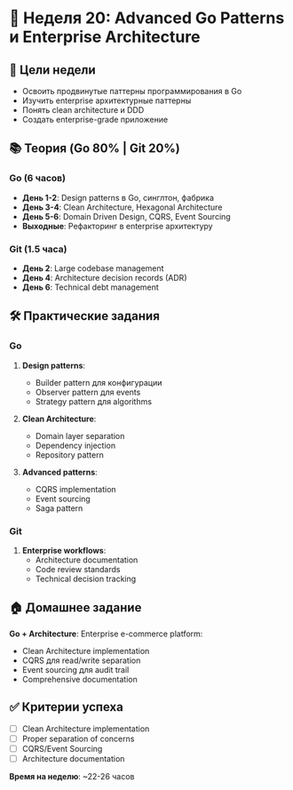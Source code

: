 # 📅 Неделя 20: Advanced Go Patterns и Enterprise Architecture

## 🎯 Цели недели
- Освоить продвинутые паттерны программирования в Go
- Изучить enterprise архитектурные паттерны
- Понять clean architecture и DDD
- Создать enterprise-grade приложение

## 📚 Теория (Go 80% | Git 20%)

### Go (6 часов)
- **День 1-2**: Design patterns в Go, синглтон, фабрика
- **День 3-4**: Clean Architecture, Hexagonal Architecture
- **День 5-6**: Domain Driven Design, CQRS, Event Sourcing
- **Выходные**: Рефакторинг в enterprise архитектуру

### Git (1.5 часа)
- **День 2**: Large codebase management
- **День 4**: Architecture decision records (ADR)
- **День 6**: Technical debt management

## 🛠 Практические задания

### Go
1. **Design patterns**:
   - Builder pattern для конфигурации
   - Observer pattern для events
   - Strategy pattern для algorithms

2. **Clean Architecture**:
   - Domain layer separation
   - Dependency injection
   - Repository pattern

3. **Advanced patterns**:
   - CQRS implementation
   - Event sourcing
   - Saga pattern

### Git
1. **Enterprise workflows**:
   - Architecture documentation
   - Code review standards
   - Technical decision tracking

## 🏠 Домашнее задание

**Go + Architecture**: Enterprise e-commerce platform:
- Clean Architecture implementation
- CQRS для read/write separation
- Event sourcing для audit trail
- Comprehensive documentation

## ✅ Критерии успеха
- [ ] Clean Architecture implementation
- [ ] Proper separation of concerns
- [ ] CQRS/Event Sourcing
- [ ] Architecture documentation

**Время на неделю**: ~22-26 часов 
